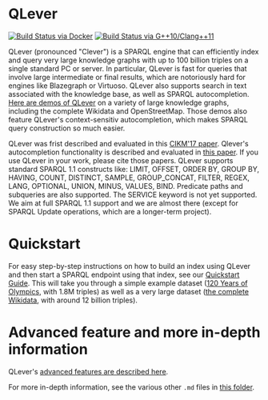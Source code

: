 # QLever


[![Build Status via Docker](https://github.com/ad-freiburg/QLever/actions/workflows/docker.yml/badge.svg)](https://github.com/ad-freiburg/QLever/actions/workflows/docker.yml)
[![Build Status via G++10/Clang++11](https://github.com/ad-freiburg/QLever/actions/workflows/cmake.yml/badge.svg)](https://github.com/ad-freiburg/QLever/actions/workflows/cmake.yml)



QLever (pronounced "Clever") is a SPARQL engine that can efficiently index and query very large knowledge graphs with up to 100 billion triples on a single standard PC or server.
In particular, QLever is fast for queries that involve large intermediate or final results, which are notoriously hard for engines like Blazegraph or Virtuoso.
QLever also supports search in text associated with the knowledge base, as well as SPARQL autocompletion.
[Here are demos of QLever](http://qlever.cs.uni-freiburg.de) on a variety of large knowledge graphs, including the complete Wikidata and OpenStreetMap.
Those demos also feature QLever's context-sensitiv autocompletion, which makes SPARQL query construction so much easier.

QLever was frist described and evaluated in this [CIKM'17
paper](http://ad-publications.informatik.uni-freiburg.de/CIKM_qlever_BB_2017.pdf).
Qlever's autocompletion functionality is described and evaluated in [this paper](https://ad-publications.cs.uni-freiburg.de/ARXIV_sparql_autocompletion_BKKKS_2021.pdf).
If you use QLever in your work, please cite those papers.
QLever supports standard SPARQL 1.1 constructs like:
LIMIT, OFFSET, ORDER BY, GROUP BY, HAVING, COUNT, DISTINCT, SAMPLE, GROUP_CONCAT, FILTER, REGEX, LANG, OPTIONAL, UNION, MINUS, VALUES, BIND.
Predicate paths and subqueries are also supported.
The SERVICE keyword is not yet supported.
We aim at full SPARQL 1.1 support and we are almost there (except for SPARQL Update operations, which are a longer-term project).

# Quickstart

For easy step-by-step instructions on how to build an index using QLever and
then start a SPARQL endpoint using that index, see our [Quickstart Guide](docs/quickstart.md).
This will take you through a simple example dataset ([120 Years of Olympics](https://github.com/wallscope/olympics-rdf), with 1.8M triples)
as well as a very large dataset ([the complete Wikidata](https://www.wikidata.org), with around 12 billion triples).

# Advanced feature and more in-depth information

QLever's [advanced features are described here](docs/advanced_features.md).

For more in-depth information, see the various other `.md` files in [this folder](docs).

